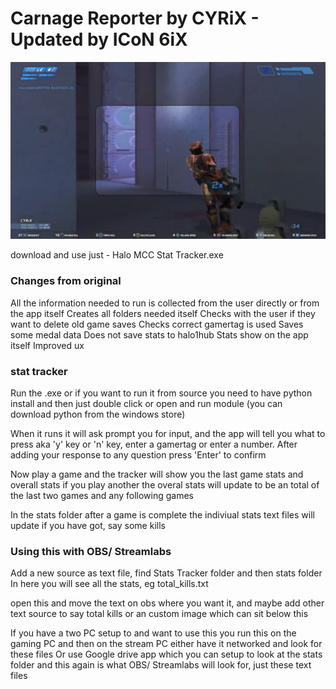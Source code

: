 # Carnage Reporter by CYRiX - Updated by ICoN 6iX

![Image of Carnage Reporter stream overlay](https://raw.githubusercontent.com/CYRiXplaysHalo/CarnageReporter/b755295ff99c067f6ac80f18b0a4116294b6d5a1/image.png)

download and use just - Halo MCC Stat Tracker.exe

### Changes from original

All the information needed to run is collected from the user directly or from the app itself
Creates all folders needed itself
Checks with the user if they want to delete old game saves
Checks correct gamertag is used
Saves some medal data
Does not save stats to halo1hub
Stats show on the app itself
Improved ux

### stat tracker

Run the .exe or if you want to run it from source you need to have python install and then just double click or open and run module (you can download python from the windows store)

When it runs it will ask prompt you for input, and the app will tell you what to press aka 'y' key or 'n' key, enter a gamertag or enter a number. After adding your response to any question press 'Enter' to confirm
 
Now play a game and the tracker will show you the last game stats and overall stats
if you play another the overal stats will update to be an total of the last two games and any following games

In the stats folder after a game is complete the indiviual stats text files will update if you have got, say some kills

### Using this with OBS/ Streamlabs 

Add a new source as text file, find Stats Tracker folder and then stats folder
In here you will see all the stats, eg total_kills.txt

open this and move the text on obs where you want it, and maybe add other text source to say total kills or an custom image which can sit below this

If you have a two PC setup to and want to use this you run this on the gaming PC and then on the stream PC either have it networked and look for these files
Or use Google drive app which you can setup to look at the stats folder and this again is what OBS/ Streamlabs will look for, just these text files 
